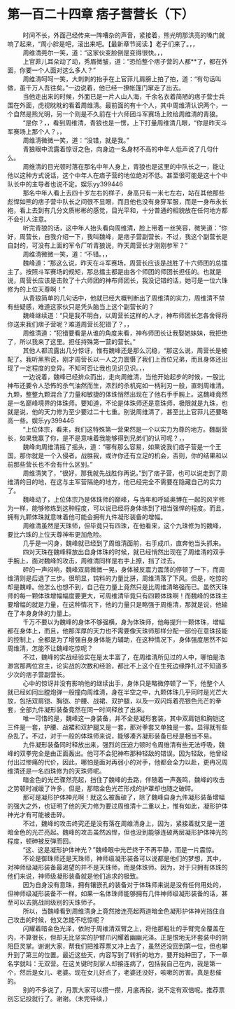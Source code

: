 <h1>第一百二十四章 痞子营营长（下）</h1>
<div id="content">&nbsp&nbsp&nbsp&nbsp&nbsp&nbsp&nbsp&nbsp
 时间不长，外面己经传来一阵嘈杂的声音，紧接着，熊光明那洪亮的嗓门就响了起来，“周小胖是吧，滚出来吧。【最新章节阅读.】老子们来了。，，
 <br/>&nbsp&nbsp&nbsp&nbsp&nbsp&nbsp&nbsp&nbsp
 周维清莞尔一笑，道：“这家伙变脸倒是变得很快。，，
 <br/>&nbsp&nbsp&nbsp&nbsp&nbsp&nbsp&nbsp&nbsp
 上官菲儿耳朵动了动，秀眉微皱，道：“恐怕整个痞子营的人都**了，都在外面，你要一个人面对这么多人？”
 <br/>&nbsp&nbsp&nbsp&nbsp&nbsp&nbsp&nbsp&nbsp
 周维清呵呵一笑，大刺刺的抬手在上官菲儿肩膀上拍了拍，道：“有句话叫做，虽千万人吾往矣。”一边说着，他已经一撩帐篷门窜走了出去。
 <br/>&nbsp&nbsp&nbsp&nbsp&nbsp&nbsp&nbsp&nbsp
 当他走出来的时候，外面已是一片人山人海，千余名衣着简陋的痞子营士兵围在外面，虎视眈眈的看着周维清。最前面的有十个人，其中周维清认识两个，一个自然是熊光明，另一个则是不久前在十六师团斗军赛场上败给周维清的青狼。
 <br/>&nbsp&nbsp&nbsp&nbsp&nbsp&nbsp&nbsp&nbsp
 “是你？，，看到周维清，青狼也是一愣，上下打量周维清几眼，“你是昨天斗军赛场上那个人？，，
 <br/>&nbsp&nbsp&nbsp&nbsp&nbsp&nbsp&nbsp&nbsp
 周维清微微一笑，道：“没错，就是我。”
 <br/>&nbsp&nbsp&nbsp&nbsp&nbsp&nbsp&nbsp&nbsp
 青狼眼中流露着惊讶之色，向身边一名身材不高的中年人低声说了几句什么。
 <br/>&nbsp&nbsp&nbsp&nbsp&nbsp&nbsp&nbsp&nbsp
 周维清的目光顿时落在那名中年人身上，青狼也是这里的中队长之一，能让他以这种方式说话，这个中年人在痞子营的地位绝对不低。甚至很可能是这十个中队长中的主导者也说不定。娱乐yy399446
 <br/>&nbsp&nbsp&nbsp&nbsp&nbsp&nbsp&nbsp&nbsp
 那名中年人看上去四十岁左右的样子，身高只有一米七左右，站在其他那些彪悍如熊的痞子营中队长之间很不显眼，而且他也没有身穿军服，而是一身布永长袍，看上去到有几分文质彬彬的感觉，目光平和，十分普通的相貌放在任何地方都不会引人注意。
 <br/>&nbsp&nbsp&nbsp&nbsp&nbsp&nbsp&nbsp&nbsp
 听完青狼的话，这中年人抬头看向周维清，脸上带着一丝笑容，微笑道：“你好，周营长，自我介绍一下，我叫魏峰，是痞子营副营长，不过，我这个副营长是自封的，可没有上面的军令厂听青狼说，昨天周营长才刚刚参军？”
 <br/>&nbsp&nbsp&nbsp&nbsp&nbsp&nbsp&nbsp&nbsp
 周维清微微一笑，道：“不错。，，
 <br/>&nbsp&nbsp&nbsp&nbsp&nbsp&nbsp&nbsp&nbsp
 魏峰道：“那这么说，昨天在斗军赛场，周营长应该是战胜了十六师团的总擂主了。按照斗军赛场的规矩，那总擂主都是由各个师团的师团长担任的。也就是说，周营长应该是击败了十六师团的神布师团长，我没记错的话，她可是一位六珠修为的上位天尊啊！”
 <br/>&nbsp&nbsp&nbsp&nbsp&nbsp&nbsp&nbsp&nbsp
 从青狼简单的几句话中，他就已经大概判断出了周维清的实力，周维清不禁有些疑感，难道这家伙只是凭头脑当上这个副营长的？
 <br/>&nbsp&nbsp&nbsp&nbsp&nbsp&nbsp&nbsp&nbsp
 魏峰继续道：“只是我不明白，以周营长这样的人才，神布师团长怎各舍得将你送来我们痞子营呢？难道周营长犯错了？，，
 <br/>&nbsp&nbsp&nbsp&nbsp&nbsp&nbsp&nbsp&nbsp
 周维清道：“犯错要看是从谁的角度来看，神布师团长让我娶她妹妹，我拒绝了，所以我来了这里。担任持殊第一营的营长。”
 <br/>&nbsp&nbsp&nbsp&nbsp&nbsp&nbsp&nbsp&nbsp
 其他人都流露出几分惊讶，惟有魏峰还是那么沉稳，“那这么说，周营长是被配了。我听黑熊说，刚才周营长以一人之力震慑了我们上百位兄弟，而且身体还出现了一定程度的变异。不知可否让我也见识见识。，，
 <br/>&nbsp&nbsp&nbsp&nbsp&nbsp&nbsp&nbsp&nbsp
 一边说着，魏峰已经排众而出，走向周维清，当他开始起步的时候，一股比神布还要令人恐怖的杀气油然而生，浓烈的杀机宛如一柄利刃一般，直刺周维清。九颗，整整九颗混合了力量和敏捷的体珠悄然出现在了他右手手腕上。这魏峰竟然是一名巅峰境界的体珠师。要知道，不论是体珠师还是意珠师，极限就是九珠，也就是说，他的天力修为至少要过二十七重。别说周维清了，甚至比上官菲儿还要略高一些。娱乐yy399446
 <br/>&nbsp&nbsp&nbsp&nbsp&nbsp&nbsp&nbsp&nbsp
 “上位体宗，看来，我们这特殊第一营果然是一个以实力为尊的地方。魏副营长，如果我赢了你，是不是意味着我能够得到兄弟们的认可呢？，，
 <br/>&nbsp&nbsp&nbsp&nbsp&nbsp&nbsp&nbsp&nbsp
 魏峰向周维清摇了摇头，道：“哪有那么容易，如果说我们痞子营是一个王国，那你就是一个入侵者。战胜我，或许你还有立足的机会，否则，你的结果和以前那些营长也不会有什么区别。”
 <br/>&nbsp&nbsp&nbsp&nbsp&nbsp&nbsp&nbsp&nbsp
 周维清笑了，“很好，那我就先战胜你再说。”到了痞子营，也可以说走到了周维清的目的地，在这与主军营隔绝的地方，他已经完全不需要在隐藏自己的实力了。
 <br/>&nbsp&nbsp&nbsp&nbsp&nbsp&nbsp&nbsp&nbsp
 魏峰动了，上位体宗乃是体珠师的巅峰，与当年和呼延奥博在一起的风宇修为一样，能够修炼到这种程度，可以说已经将身体练到了相当强悍的程度。而且，拥有九颗体珠就意味着他可能会拥有九件凝形装备的增幅。
 <br/>&nbsp&nbsp&nbsp&nbsp&nbsp&nbsp&nbsp&nbsp
 周维清虽然是天珠师，但毕竟只有四珠，在他看来，这个九珠修为的魏峰，要比六珠的上位天尊神布更加危险。
 <br/>&nbsp&nbsp&nbsp&nbsp&nbsp&nbsp&nbsp&nbsp
 几乎是一闪身，魏峰就已经到了周维清面前，右手成爪，直奔他当头抓来。
 <br/>&nbsp&nbsp&nbsp&nbsp&nbsp&nbsp&nbsp&nbsp
 四对天珠在魏峰释放出自身体珠的时候，就已经悄然出现在了周维清的双手手腕上，面对魏峰的攻击，周维清同样是右手上撩，挡了过去。
 <br/>&nbsp&nbsp&nbsp&nbsp&nbsp&nbsp&nbsp&nbsp
 砰的一声闷响，魏峰双肩微微一晃，身体被反震力震荡的停顿了一下，而周维清则是后退了三步。很明显，钝料的力量比拼，周维清落了下风。但是，吃惊的却是魏峰。他怎么也想不到，自己在力量上竟然只是比周维清略强而已。虽然天珠师的每一颗体珠增幅幅度要更大，可周维清毕竟只有四颗体珠啊！而魏峰的体珠主要增幅的就是力量，在这种情况下，他的力量只是略强于周维清，那就是说，他输在了本身身体的力量上。
 <br/>&nbsp&nbsp&nbsp&nbsp&nbsp&nbsp&nbsp&nbsp
 千万不要以为魏峰的身体不够强横，身为体珠师，他每提升一颗体珠，增幅都在身体上，而且，他那浑厚的天力也不需要像天珠师那样分配一部份在意珠技能的控制上，全都是为了增强自身身体能力辅助，在这种情况下，身体强度居然不如周维清，怎能不让魏峰吃惊呢？
 <br/>&nbsp&nbsp&nbsp&nbsp&nbsp&nbsp&nbsp&nbsp
 不过，魏峰的实战经验实在是太丰富了，在周维清所见过的人中，哪怕是浩渺宫那两位宫主，论实战的次数和经验，都比不上这个在生死边缘挣扎过不知道多少次的痞子营副营长。
 <br/>&nbsp&nbsp&nbsp&nbsp&nbsp&nbsp&nbsp&nbsp
 心中的惊讶并没有影响他的继续出手，身体只是略微停顿了一下，他整个人就已经如同出膛炮弹一般撞向周维清，身在半空之中，九颗体珠几乎同时是光芒大放，包括双肩铠、胸铠、护腰、战裙、双护腿，以及一双闪烁着亮银色光芒的拳套，全部九件凝形装备竟然在同一时间释放了出来。
 <br/>&nbsp&nbsp&nbsp&nbsp&nbsp&nbsp&nbsp&nbsp
 唯一可惜的是，魏峰这一身装备，并不全是凝形套装，其中双肩铠和胸铠这三件是一套，护腰、战裙和双护腿又是一套，那对拳套又单独是一套。显得就有些杂乱了。不过，对于一般的体珠师来说，能够凑齐凝形装备已经是相当不易。
 <br/>&nbsp&nbsp&nbsp&nbsp&nbsp&nbsp&nbsp&nbsp
 九件凝形装备同时释放出来，强烈的压迫力顿时令周维清有些无法呼吸，魏峰的双拳完全是由正面轰出。他可不会犯神布那种轻敌的错误。因为轻敌，他曾经付出过惨痛的代价，因此，哪怕是面对再弱小的对手，他都会全力以赴，更冉况周维清还是一名四珠修为的天珠师呢。
 <br/>&nbsp&nbsp&nbsp&nbsp&nbsp&nbsp&nbsp&nbsp
 暗金色的光芒骤然亮起，挡住了魏峰的去路，伴随着一声轰鸣，魏峰的攻击之势顿时减缓了许多，但是，那暗金色光芒形戍的护罩却也随之破碎。
 <br/>&nbsp&nbsp&nbsp&nbsp&nbsp&nbsp&nbsp&nbsp
 那可是凝形护体神光啊！就这么被轰破了，除了魏峰自身九件凝形装备增幅的强大之外，也证明了他的天力修为要过周维清十二重以上，惟有如此，凝形护体神光才有可能被击碎。
 <br/>&nbsp&nbsp&nbsp&nbsp&nbsp&nbsp&nbsp&nbsp
 不过，魏峰的攻击终究还是没有落在周维清身上，因为，紧接着就又是一道暗金色的光芒亮起。魏峰的攻击虽然凶悍，但也没到能够连破两层凝形护体神光的程度，顿砷被反弹而回。
 <br/>&nbsp&nbsp&nbsp&nbsp&nbsp&nbsp&nbsp&nbsp
 “这、这是凝形护体神光？”魏峰眼中光芒终于不再平静，而是一片震惊。
 <br/>&nbsp&nbsp&nbsp&nbsp&nbsp&nbsp&nbsp&nbsp
 不论是御珠师还是天珠师，神师级凝形装备可以说都是他们的梦想，其中，对神师级凝形装备最渴望的并不是天珠师，而是体珠师。因为，对于只拥有体珠的他们来说，神师级凝形装备就是他们追求的极致。
 <br/>&nbsp&nbsp&nbsp&nbsp&nbsp&nbsp&nbsp&nbsp
 因为自身没有意珠，拥有镶嵌孔的装备对于体珠师来说是没有任何用处的，但神师级凝形装备不一样。如果一名体珠师能够拥有几件神师级凝形装备的话，甚至可以去挑战同级别的天珠师子。
 <br/>&nbsp&nbsp&nbsp&nbsp&nbsp&nbsp&nbsp&nbsp
 所以，当魏峰看到周维清身上竟然接连亮起两道暗金色凝形护体神光挡住自己攻击的时候，他又怎能不吃惊呢？
 <br/>&nbsp&nbsp&nbsp&nbsp&nbsp&nbsp&nbsp&nbsp
 闪耀着暗金色光泽，依附于周维清双臂之上，将他那粗壮的手臂完全覆盖在内，不算很长，但却无比坚实的护臂爪闪耀着幽幽光泽。正是恨地无环套装中的阴阳巨灵掌。谢谢大家，帮我们把推荐票又冲上去了，虽然还没回到第一位，但也攀升到了第三的位置。最近这些天，内容写到了转折的地方，要开始种田了，下一章名字就叫：无双营。在这关键时刻家人却接连病了，包括我自己在内，我是第一个，然后是女儿、老婆。现在女儿好点了，老婆还没好，咳嗽的厉害。真是悲催的。
 <br/>&nbsp&nbsp&nbsp&nbsp&nbsp&nbsp&nbsp&nbsp
 别的不多说了，月票大家可以攒一攒，月底再投，说不定有双倍呢。推荐票别忘记投就行了。谢谢。（未完待续，）
 <br/>&nbsp&nbsp&nbsp&nbsp&nbsp&nbsp&nbsp&nbsp
 <br/>&nbsp&nbsp&nbsp&nbsp&nbsp&nbsp&nbsp&nbsp
</div>

